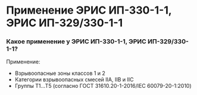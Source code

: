 # Применение ЭРИС ИП-330-1-1, ЭРИС ИП-329/330-1-1
### Какое применение у ЭРИС ИП-330-1-1, ЭРИС ИП-329/330-1-1?
Применение:
- Взрывоопасные зоны классов 1 и 2
- Категории взрывоопасных смесей IIA, IIВ и IIC
- Группы Т1…Т5 (согласно ГОСТ 31610.20-1-2016/IEC 60079-20-1:2010)
